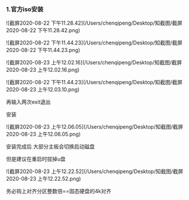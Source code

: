  

### 1.官方iso安装

![截屏2020-08-22 下午11.28.42](/Users/chenqipeng/Desktop/知截图/截屏2020-08-22 下午11.28.42.png)

![截屏2020-08-22 下午11.44.23](/Users/chenqipeng/Desktop/知截图/截屏2020-08-22 下午11.44.23.png)

![截屏2020-08-23 上午12.02.16](/Users/chenqipeng/Desktop/知截图/截屏2020-08-23 上午12.02.16.png)

![截屏2020-08-22 下午11.44.23](/Users/chenqipeng/Desktop/知截图/截屏2020-08-23 上午12.03.10.png)













再输入两次exit退出





安装

![截屏2020-08-23 上午12.06.05](/Users/chenqipeng/Desktop/知截图/截屏2020-08-23 上午12.06.05.png)

安装完成后 大部分主板会切换启动磁盘

但是建议在重启时拔掉u盘



![截屏2020-08-23 上午12.22.52](/Users/chenqipeng/Desktop/知截图/截屏2020-08-23 上午12.22.52.png)

务必钩上对齐分区整数倍==固态硬盘的4k对齐

